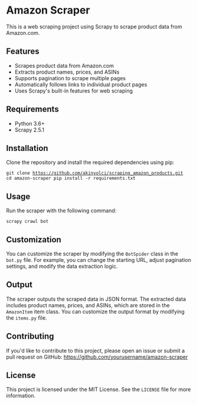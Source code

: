 <!DOCTYPE html>
<html lang="en">

<body>
  
<h1>Amazon Scraper</h1>
  
<p>This is a web scraping project using Scrapy to scrape product data from Amazon.com.</p>

<h2>Features</h2>
  
<ul>
        <li>Scrapes product data from Amazon.com</li>
        <li>Extracts product names, prices, and ASINs</li>
        <li>Supports pagination to scrape multiple pages</li>
        <li>Automatically follows links to individual product pages</li>
        <li>Uses Scrapy's built-in features for web scraping</li>
</ul>

<h2>Requirements</h2>
  
<ul>
        <li>Python 3.6+</li>
        <li>Scrapy 2.5.1</li>
</ul>

<h2>Installation</h2>
  
<p>Clone the repository and install the required dependencies using pip:</p>
  
<code>git clone https://github.com/akinyolci/scraping_amazon_products.git 
cd amazon-scraper 
pip install -r requirements.txt</code>

<h2>Usage</h2>
  
<p>Run the scraper with the following command:</p>
<code>scrapy crawl bot</code>

<h2>Customization</h2>
<p>You can customize the scraper by modifying the <code>BotSpider</code> class in the <code>bot.py</code> file. For example, you can change the starting URL, adjust pagination settings, and modify the data extraction logic.</p>

<h2>Output</h2>
<p>The scraper outputs the scraped data in JSON format. The extracted data includes product names, prices, and ASINs, which are stored in the <code>AmazonItem</code> item class. You can customize the output format by modifying the <code>items.py</code> file.</p>

<h2>Contributing</h2>
<p>If you'd like to contribute to this project, please open an issue or submit a pull request on GitHub: <a href="https://github.com/yourusername/amazon-scraper">https://github.com/yourusername/amazon-scraper</a></p>

<h2>License</h2>
<p>This project is licensed under the MIT License. See the <code>LICENSE</code> file for more information.</p>
</body>
</html>
